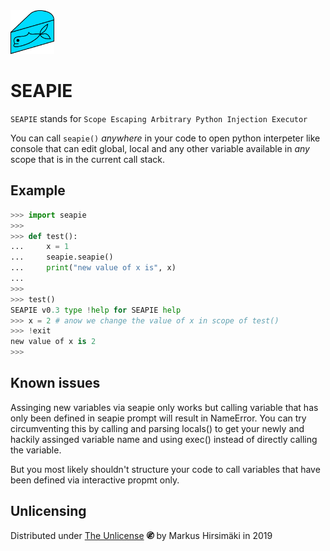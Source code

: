<img src="https://raw.githubusercontent.com/hirsimaki-markus/SEAPIE/master/images/SEAPIE.png" width="70" height="70"/>

# SEAPIE

``SEAPIE`` stands for ``Scope Escaping Arbitrary Python Injection Executor``

You can call ``seapie()`` _anywhere_ in your code to open python interpeter like console that can edit global, local and any
other variable available in _any_ scope that is in the current call stack.

## Example

```python
>>> import seapie
>>>
>>> def test():
...     x = 1
...     seapie.seapie()
...     print("new value of x is", x)
...
>>>
>>> test()
SEAPIE v0.3 type !help for SEAPIE help
>>> x = 2 # anow we change the value of x in scope of test()
>>> !exit
new value of x is 2
>>>
```

## Known issues

Assinging new variables via seapie only works but calling variable that has only been defined in seapie prompt will result in
NameError. You can try circumventing this by calling and parsing locals() to get your newly and hackily assinged variable name
and using exec() instead of directly calling the variable.

But you most likely shouldn't structure your code to call variables that have been defined via interactive propmt only.


## Unlicensing
Distributed under [The Unlicense](https://choosealicense.com/licenses/unlicense/) <img src="https://raw.githubusercontent.com/hirsimaki-markus/SEAPIE/master/images/unlisence.png" width="12" height="12"/> by Markus Hirsimäki in 2019
